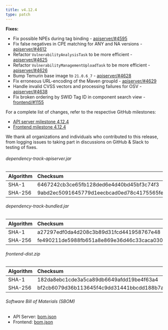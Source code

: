 ```yaml
---
title: v4.12.4
type: patch
---
```


**Fixes:**

* Fix possible NPEs during tag binding - [apiserver/#4595]
* Fix false negatives in CPE matching for ANY and NA versions - [apiserver/#4612]
* Refactor `VulnerabilityAnalysisTask` to be more efficient - [apiserver/#4625]
* Refactor `VulnerabilityManagementUploadTask` to be more efficient - [apiserver/#4626]
* Bump Temurin base image to `21.0.6_7` - [apiserver/#4628]
* Fix erroneous URL-encoding of the Maven groupId - [apiserver/#4629]
* Handle invalid CVSS vectors and processing failures for OSV - [apiserver/#4638]
* Fix broken ordering by SWID Tag ID in component search view - [frontend/#1155]

For a complete list of changes, refer to the respective GitHub milestones:

* [API server milestone 4.12.4](https://github.com/DependencyTrack/dependency-track/milestone/48?closed=1)
* [Frontend milestone 4.12.4](https://github.com/DependencyTrack/frontend/milestone/33?closed=1)

We thank all organizations and individuals who contributed to this release, from logging issues to taking part in discussions on GitHub & Slack to testing of fixes.

###### dependency-track-apiserver.jar

| Algorithm | Checksum |
|:----------|:---------|
| SHA-1     | 6467242cb3ce65fb128ded6e4d40bd45bf3c74f3         |
| SHA-256   | 9abd2ec5091645779d1eecbcad0ed78c4175565fe93eddce8b600113fe66f476         |

###### dependency-track-bundled.jar

| Algorithm | Checksum |
|:----------|:---------|
| SHA-1     | a27297edf0da4d208c3b89d31fcd441958767e48         |
| SHA-256   | fe490211de5988fb651a8e869e36d46c33caca030b26a61172e9fc49b0d94404         |

###### frontend-dist.zip

| Algorithm | Checksum                                                         |
|:----------|:-----------------------------------------------------------------|
| SHA-1     | 182da8ebc1cde3a5ca89db6649afdd19be4f63a4                         |
| SHA-256   | bf2cb6079d36b113645f4c9dd31441bbcdd188b7a003f05947569007ff9d4713 |

###### Software Bill of Materials (SBOM)

* API Server: [bom.json](https://github.com/DependencyTrack/dependency-track/releases/download/4.12.4/bom.json)
* Frontend: [bom.json](https://github.com/DependencyTrack/frontend/releases/download/4.12.4/bom.json)

[apiserver/#4595]: https://github.com/DependencyTrack/dependency-track/pull/4595
[apiserver/#4612]: https://github.com/DependencyTrack/dependency-track/pull/4612
[apiserver/#4625]: https://github.com/DependencyTrack/dependency-track/pull/4625
[apiserver/#4626]: https://github.com/DependencyTrack/dependency-track/pull/4626
[apiserver/#4628]: https://github.com/DependencyTrack/dependency-track/pull/4628
[apiserver/#4629]: https://github.com/DependencyTrack/dependency-track/pull/4629
[apiserver/#4638]: https://github.com/DependencyTrack/dependency-track/pull/4638

[frontend/#1155]: https://github.com/DependencyTrack/frontend/pull/1155
